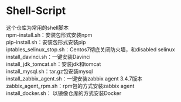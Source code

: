 # Shell-Script
这个仓库为常用的shell脚本  
npm-install.sh：安装包形式安装npm  
pip-install.sh：安装包形式安装pip  
iptables_selinux_stop.sh：Centos7彻底关闭防火墙，和disabled selinux  
install_davinci.sh：一键安装Davinci  
install_jdk_tomcat.sh：安装jdk和tomcat  
install_mysql.sh：tar.gz包安装mysql  
install_zabbix_agent.sh：一键安装zabbix agent 3.4.7版本  
zabbix_agent_rpm.sh：rpm包的方式安装zabbix agent  
install_docker.sh： 以镜像仓库的方式安装Docker  

